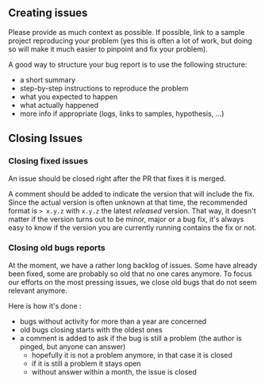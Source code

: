 ## Creating issues

Please provide as much context as possible. If possible, link to a sample project reproducing your problem (yes this is
often a lot of work, but doing so will make it much easier to pinpoint and fix your problem).

A good way to structure your bug report is to use the following structure:
 - a short summary
 - step-by-step instructions to reproduce the problem
 - what you expected to happen
 - what actually happened
 - more info if appropriate (logs, links to samples, hypothesis, ...)

## Closing Issues

### Closing fixed issues

An issue should be closed right after the PR that fixes it is merged.

A comment should be added to indicate the version that will include the fix. Since the actual version is often unknown
at that time, the recommended format is `> x.y.z` with `x.y.z` the latest _released_ version. That way, it doesn't
matter if the version turns out to be minor, major or a bug fix, it's always easy to know if the version you are
currently running contains the fix or not.

### Closing old bugs reports

At the moment, we have a rather long backlog of issues. Some have already been fixed, some are probably so old that no
one cares anymore. To focus our efforts on the most pressing issues, we close old bugs that do not seem relevant
anymore.

Here is how it's done :
 - bugs without activity for more than a year are concerned
 - old bugs closing starts with the oldest ones
 - a comment is added to ask if the bug is still a problem (the author is pinged, but anyone can answer)
   - hopefully it is not a problem anymore, in that case it is closed
   - if it is still a problem it stays open
   - without answer within a month, the issue is closed

